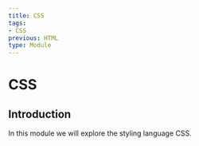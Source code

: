 ```yaml
---
title: CSS
tags:
- CSS
previous: HTML
type: Module
---
```


# CSS

## Introduction

In this module we will explore the styling language CSS.